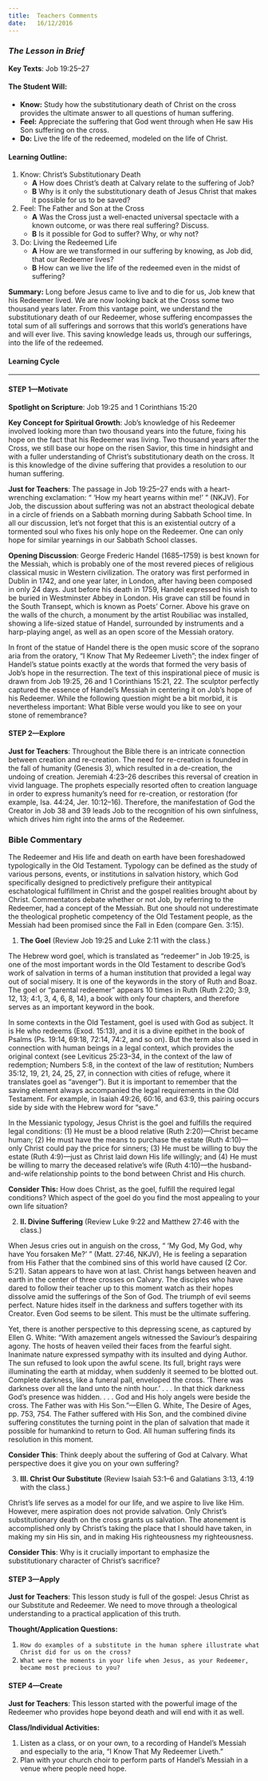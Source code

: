 ```yaml
---
title:  Teachers Comments
date:   16/12/2016
---
```


### _The Lesson in Brief_

**Key Texts**: Job 19:25–27

#### **The Student Will:**
- **Know:** Study how the substitutionary death of Christ on the cross provides the ultimate answer to all questions of human suffering.
- **Feel:** Appreciate the suffering that God went through when He saw His Son suffering on the cross.
- **Do:** Live the life of the redeemed, modeled on the life of Christ.

#### **Learning Outline:**
1. Know: Christ’s Substitutionary Death 
   + **A** How does Christ’s death at Calvary relate to the suffering of Job?
   + **B** Why is it only the substitutionary death of Jesus Christ that makes it possible for us to be saved?
2. Feel: The Father and Son at the Cross
   + **A** Was the Cross just a well-enacted universal spectacle with a known outcome, or was there real suffering? Discuss.
   + **B** Is it possible for God to suffer? Why, or why not?
3. Do: Living the Redeemed Life
   + **A** How are we transformed in our suffering by knowing, as Job did, that our Redeemer lives?
   + **B** How can we live the life of the redeemed even in the midst of suffering?
 
**Summary:** Long before Jesus came to live and to die for us, Job knew that his Redeemer lived. We are now looking back at the Cross some two thousand years later. From this vantage point, we understand the substitutionary death of our Redeemer, whose suffering encompasses the total sum of all sufferings and sorrows that this world’s generations have and will ever live. This saving knowledge leads us, through our sufferings, into the life of the redeemed.

#### **Learning Cycle**
------

#### STEP 1—Motivate

**Spotlight on Scripture**: Job 19:25 and 1 Corinthians 15:20

**Key Concept for Spiritual Growth**: Job’s knowledge of his Redeemer involved looking more than two thousand years into the future, fixing his hope on the fact that his Redeemer was living. Two thousand years after the Cross, we still base our hope on the risen Savior, this time in hindsight and with a fuller understanding of Christ’s substitutionary death on the cross. It is this knowledge of the divine suffering that provides a resolution to our human suffering.

**Just for Teachers**: The passage in Job 19:25–27 ends with a heart-wrenching exclamation: “ ‘How my heart yearns within me!’ ” (NKJV). For Job, the discussion about suffering was not an abstract theological debate in a circle of friends on a Sabbath morning during Sabbath School time. In all our discussion, let’s not forget that this is an existential outcry of a tormented soul who fixes his only hope on the Redeemer. One can only hope for similar yearnings in our Sabbath School classes.

**Opening Discussion**: George Frederic Handel (1685–1759) is best known for the Messiah, which is probably one of the most revered pieces of religious classical music in Western civilization. The oratory was first performed in Dublin in 1742, and one year later, in London, after having been composed in only 24 days. Just before his death in 1759, Handel expressed his wish to be buried in Westminster Abbey in London. His grave can still be found in the South Transept, which is known as Poets’ Corner. Above his grave on the walls of the church, a monument by the artist Roubiliac was installed, showing a life-sized statue of Handel, surrounded by instruments and a harp-playing angel, as well as an open score of the Messiah oratory. 

In front of the statue of Handel there is the open music score of the soprano aria from the oratory, “I Know That My Redeemer Liveth”; the index finger of Handel’s statue points exactly at the words that formed the very basis of Job’s hope in the resurrection. The text of this inspirational piece of music is drawn from Job 19:25, 26 and 1 Corinthians 15:21, 22. The sculptor perfectly captured the essence of Handel’s Messiah in centering it on Job’s hope of his Redeemer. While the following question might be a bit morbid, it is nevertheless important: What Bible verse would you like to see on your stone of remembrance?

#### STEP 2—Explore

**Just for Teachers**: Throughout the Bible there is an intricate connection between creation and re-creation. The need for re-creation is founded in the fall of humanity (Genesis 3), which resulted in a de-creation, the undoing of creation. Jeremiah 4:23–26 describes this reversal of creation in vivid language. The prophets especially resorted often to creation language in order to express humanity’s need for re-creation, or restoration (for example, Isa. 44:24, Jer. 10:12–16). Therefore, the manifestation of God the Creator in Job 38 and 39 leads Job to the recognition of his own sinfulness, which drives him right into the arms of the Redeemer.

### **Bible Commentary**

The Redeemer and His life and death on earth have been foreshadowed typologically in the Old Testament. Typology can be defined as the study of various persons, events, or institutions in salvation history, which God specifically designed to predictively prefigure their antitypical eschatological fulfillment in Christ and the gospel realities brought about by Christ. Commentators debate whether or not Job, by referring to the Redeemer, had a concept of the Messiah. But one should not underestimate the theological prophetic competency of the Old Testament people, as the Messiah had been promised since the Fall in Eden (compare Gen. 3:15).

1. **The Goel** (Review Job 19:25 and Luke 2:11 with the class.)

The Hebrew word goel, which is translated as “redeemer” in Job 19:25, is one of the most important words in the Old Testament to describe God’s work of salvation in terms of a human institution that provided a legal way out of social misery. It is one of the keywords in the story of Ruth and Boaz. The goel or “parental redeemer” appears 10 times in Ruth (Ruth 2:20; 3:9, 12, 13; 4:1, 3, 4, 6, 8, 14), a book with only four chapters, and therefore serves as an important keyword in the book. 

In some contexts in the Old Testament, goel is used with God as subject. It is He who redeems (Exod. 15:13), and it is a divine epithet in the book of Psalms (Ps. 19:14, 69:18, 72:14, 74:2, and so on). But the term also is used in connection with human beings in a legal context, which provides the original context (see Leviticus 25:23–34, in the context of the law of redemption; Numbers 5:8, in the context of the law of restitution; Numbers 35:12, 19, 21, 24, 25, 27, in connection with cities of refuge, where it translates goel as “avenger”). But it is important to remember that the saving element always accompanied the legal requirements in the Old Testament. For example, in Isaiah 49:26, 60:16, and 63:9, this pairing occurs side by side with the Hebrew word for “save.” 

In the Messianic typology, Jesus Christ is the goel and fulfills the required legal conditions: (1) He must be a blood relative (Ruth 2:20)—Christ became human; (2) He must have the means to purchase the estate (Ruth 4:10)—only Christ could pay the price for sinners; (3) He must be willing to buy the estate (Ruth 4:9)—just as Christ laid down His life willingly; and (4) He must be willing to marry the deceased relative’s wife (Ruth 4:10)—the husband-and-wife relationship points to the bond between Christ and His church.

**Consider This:** How does Christ, as the goel, fulfill the required legal conditions? Which aspect of the goel do you find the most appealing to your own life situation?

2. **II. Divine Suffering** (Review Luke 9:22 and Matthew 27:46 with the class.)

When Jesus cries out in anguish on the cross, “ ‘My God, My God, why have You forsaken Me?’ ” (Matt. 27:46, NKJV), He is feeling a separation from His Father that the combined sins of this world have caused (2 Cor. 5:21). Satan appears to have won at last. Christ hangs between heaven and earth in the center of three crosses on Calvary. The disciples who have dared to follow their teacher up to this moment watch as their hopes dissolve amid the sufferings of the Son of God. The triumph of evil seems perfect. Nature hides itself in the darkness and suffers together with its Creator. Even God seems to be silent. This must be the ultimate suffering.  

Yet, there is another perspective to this depressing scene, as captured by Ellen G. White: “With amazement angels witnessed the Saviour’s despairing agony. The hosts of heaven veiled their faces from the fearful sight. Inanimate nature expressed sympathy with its insulted and dying Author. The sun refused to look upon the awful scene. Its full, bright rays were illuminating the earth at midday, when suddenly it seemed to be blotted out. Complete darkness, like a funeral pall, enveloped the cross. ‘There was darkness over all the land unto the ninth hour.’ . . . In that thick darkness God’s presence was hidden. . . . God and His holy angels were beside the cross. The Father was with His Son.”—Ellen G. White, The Desire of Ages, pp. 753, 754. The Father suffered with His Son, and the combined divine suffering constitutes the turning point in the plan of salvation that made it possible for humankind to return to God. All human suffering finds its resolution in this moment. 

**Consider This**: Think deeply about the suffering of God at Calvary. What perspective does it give you on your own suffering?
   
3. **III. Christ Our Substitute** (Review Isaiah 53:1–6 and Galatians 3:13, 4:19 with the class.)

Christ’s life serves as a model for our life, and we aspire to live like Him. However, mere aspiration does not provide salvation. Only Christ’s substitutionary death on the cross grants us salvation. The atonement is accomplished only by Christ’s taking the place that I should have taken, in making my sin His sin, and in making His righteousness my righteousness.
   
**Consider This**: Why is it crucially important to emphasize the substitutionary character of Christ’s sacrifice?

#### STEP 3—Apply

**Just for Teachers**: This lesson study is full of the gospel: Jesus Christ as our Substitute and Redeemer. We need to move through a theological understanding to a practical application of this truth.

**Thought/Application Questions:**

1. `How do examples of a substitute in the human sphere illustrate what Christ did for us on the cross?`
2. `What were the moments in your life when Jesus, as your Redeemer, became most precious to you?`

#### STEP 4—Create

**Just for Teachers**: This lesson started with the powerful image of the Redeemer who provides hope beyond death and will end with it as well.

**Class/Individual Activities:**

1. Listen as a class, or on your own, to a recording of Handel’s Messiah and especially to the aria, “I Know That My Redeemer Liveth.”
2. Plan with your church choir to perform parts of Handel’s Messiah in a venue where people need hope.
